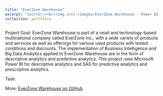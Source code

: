 ```yaml
---
title: "EverZone Warehouse"
excerpt: "test<br/><br><img src='/images/EverZone Warehouse - Power BI.jpg' style='width:auto; height: 200px'> <img src='/images/EverZone Warehouse - SAS 2.jpg' style='width:auto; height: 200px'>"
collection: portfolio
---
```


Project Goal: EverZone Warehouse is part of a retail and technology-based multinational company called EverZone Inc., with a wide variety of products and services as well as offerings for various used products with tested conditions and discounts. 
The implementation of Business Intelligence and Big Data Analytics applied to EverZone Warehouse are in the form of descriptive analytics and predictive analytics. This project uses Microsoft Power BI for descriptive analytics and SAS for predictive analytics and prescriptive analytics.

Task: 

More: [EverZone Warehouse on GitHub](https://github.com/antonettekelly/EverZone-Warehouse)

